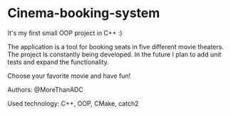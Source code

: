 # Cinema-booking-system

It's my first small OOP project in C++ :)

The application is a tool for booking seats in five different movie theaters. 
The project is constantly being developed. In the future I plan to add unit tests and expand the functionality.

Choose your favorite movie and have fun!

Authors: @MoreThanADC

Used technology: C++, OOP, CMake, catch2
